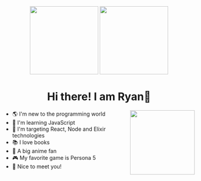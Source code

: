 <div align="center">
  <img height="180em" src="https://github-readme-stats.vercel.app/api?username=ryanvgomes&show_icons=true&theme=tokyonight&include_all_commits=true&count_private=true"/>
  <img height="180em" src="https://github-readme-stats.vercel.app/api/top-langs/?username=ryanvgomes&layout=compact&theme=tokyonight"/>
</div>

<h1 align="center">Hi there! I am Ryan👋</h1>

<img align="right" width="170px" src="https://user-images.githubusercontent.com/93164668/139111207-d85e343a-920b-4885-bb5f-49efe7498151.gif">

 - 🌎 I'm new to the programming world
 - 📖 I'm learning JavaScript
 - 🎯 I'm targeting React, Node and Elixir technologies
 - 📚 I love books
 - 🤩 A big anime fan
 - 🎮 My favorite game is Persona 5
 - 🤝 Nice to meet you!
